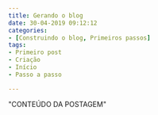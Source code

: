 ```yaml
---
title: Gerando o blog
date: 30-04-2019 09:12:12
categories:
- [Construindo o blog, Primeiros passos]
tags:
- Primeiro post
- Criação
- Início
- Passo a passo

---
```



"CONTEÚDO DA POSTAGEM"
